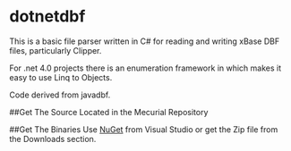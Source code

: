 dotnetdbf
=========

This is a basic file parser written in C# for reading and writing xBase DBF files, particularly Clipper.

For .net 4.0 projects there is an enumeration framework in which makes it easy to use Linq to Objects. 

Code derived from javadbf.


##Get The Source
Located in the Mecurial Repository

##Get The Binaries
Use [NuGet](http://nuget.org) from Visual Studio or get the Zip file from the Downloads section.
